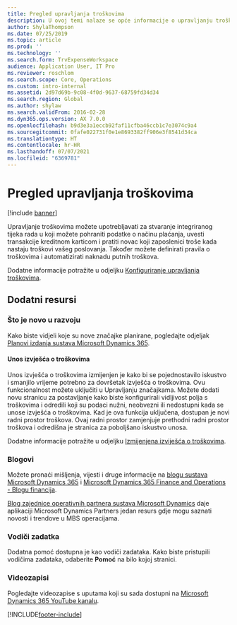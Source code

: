 ```yaml
---
title: Pregled upravljanja troškovima
description: U ovoj temi nalaze se opće informacije o upravljanju troškovima i veze na dodatne resurse. Upravljanje troškovima možete upotrebljavati za stvaranje integriranog tijeka rada u koji možete pohraniti podatke o načinu plaćanja, uvesti transakcije kreditnom karticom i pratiti novac koji zaposlenici troše kada nastaju troškovi vašeg poslovanja.
author: ShylaThompson
ms.date: 07/25/2019
ms.topic: article
ms.prod: ''
ms.technology: ''
ms.search.form: TrvExpenseWorkspace
audience: Application User, IT Pro
ms.reviewer: roschlom
ms.search.scope: Core, Operations
ms.custom: intro-internal
ms.assetid: 2d97d69b-9c08-4f0d-9637-68759fd34d34
ms.search.region: Global
ms.author: shylaw
ms.search.validFrom: 2016-02-28
ms.dyn365.ops.version: AX 7.0.0
ms.openlocfilehash: b9d3e3a1eccb92faf11cfba46ccb1c7e3074c9a4
ms.sourcegitcommit: 0fafe022731f0e1e8693382ff906e3f8541d34ca
ms.translationtype: HT
ms.contentlocale: hr-HR
ms.lasthandoff: 07/07/2021
ms.locfileid: "6369781"
---
```

# <a name="expense-management-overview"></a>Pregled upravljanja troškovima

[!include [banner](../includes/banner.md)]

Upravljanje troškovima možete upotrebljavati za stvaranje integriranog tijeka rada u koji možete pohraniti podatke o načinu plaćanja, uvesti transakcije kreditnom karticom i pratiti novac koji zaposlenici troše kada nastaju troškovi vašeg poslovanja. Također možete definirati pravila o troškovima i automatizirati naknadu putnih troškova.

Dodatne informacije potražite u odjeljku [Konfiguriranje upravljanja troškovima](plan-expense-management.md).

## <a name="additional-resources"></a>Dodatni resursi

### <a name="whats-new-and-in-development"></a>Što je novo u razvoju

Kako biste vidjeli koje su nove značajke planirane, pogledajte odjeljak [Planovi izdanja sustava Microsoft Dynamics 365](/dynamics365/release-plans/).

#### <a name="expense-report-entry"></a>Unos izvješća o troškovima

Unos izvješća o troškovima izmijenjen je kako bi se pojednostavilo iskustvo i smanjilo vrijeme potrebno za dovršetak izvješća o troškovima. Ovu funkcionalnost možete uključiti u Upravljanju značajkama. Možete dodati novu stranicu za postavljanje kako biste konfigurirali vidljivost polja s troškovima i odredili koji su podaci nužni, neobvezni ili nedostupni kada se unose izvješća o troškovima. Kad je ova funkcija uključena, dostupan je novi radni prostor troškova. Ovaj radni prostor zamjenjuje prethodni radni prostor troškova i odredišna je stranica za poboljšano iskustvo unosa.

Dodatne informacije potražite u odjeljku [Izmijenjena izviješća o troškovima](ExpenseWorkspaceNew.md).

### <a name="blogs"></a>Blogovi

Možete pronaći mišljenja, vijesti i druge informacije na [blogu sustava Microsoft Dynamics 365](https://community.dynamics.com/b/msftdynamicsblog?c=Enterprise) i [Microsoft Dynamics 365 Finance and Operations - Blogu financija](https://community.dynamics.com/365/financeandoperations/b/financials).

[Blog zajednice operativnih partnera sustava Microsoft Dynamics](https://community.dynamics.com/partner/b/operationspartnercommunityblog) daje aplikaciji Microsoft Dynamics Partners jedan resurs gdje mogu saznati novosti i trendove u MBS operacijama.

### <a name="task-guides"></a>Vodiči zadatka

Dodatna pomoć dostupna je kao vodiči zadataka. Kako biste pristupili vodičima zadataka, odaberite **Pomoć** na bilo kojoj stranici.

### <a name="videos"></a>Videozapisi

Pogledajte videozapise s uputama koji su sada dostupni na [Microsoft Dynamics 365 YouTube kanalu](https://www.youtube.com/channel/UCJGCg4rB3QSs8y_1FquelBQ).


[!INCLUDE[footer-include](../includes/footer-banner.md)]